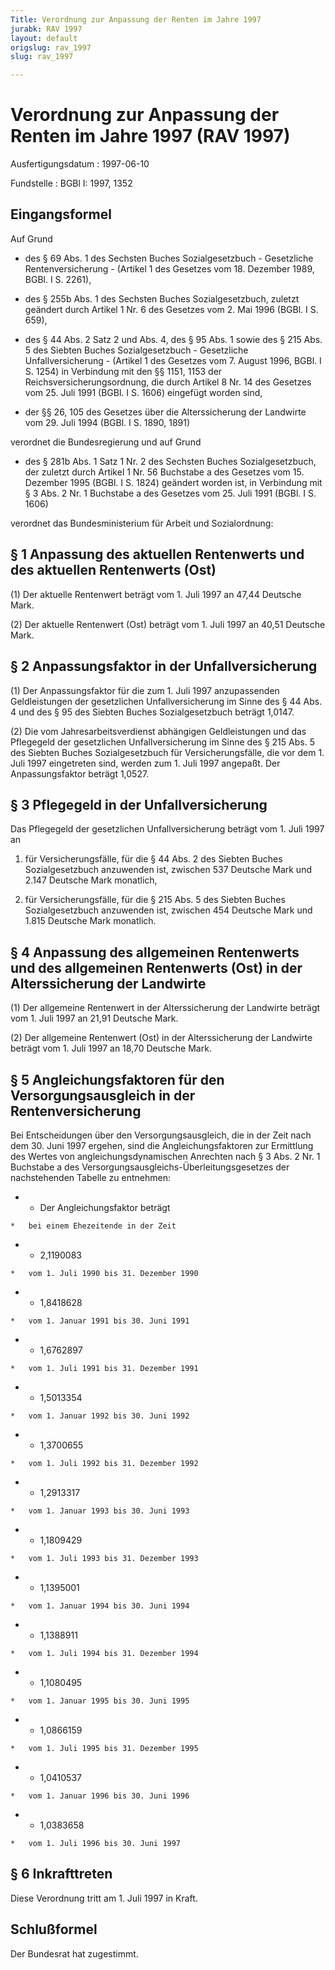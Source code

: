 ```yaml
---
Title: Verordnung zur Anpassung der Renten im Jahre 1997
jurabk: RAV 1997
layout: default
origslug: rav_1997
slug: rav_1997

---
```


# Verordnung zur Anpassung der Renten im Jahre 1997 (RAV 1997)

Ausfertigungsdatum
:   1997-06-10

Fundstelle
:   BGBl I: 1997, 1352



## Eingangsformel

Auf Grund

-   des § 69 Abs. 1 des Sechsten Buches Sozialgesetzbuch - Gesetzliche Rentenversicherung - (Artikel 1 des Gesetzes vom 18. Dezember 1989, BGBl. I S. 2261),


-   des § 255b Abs. 1 des Sechsten Buches Sozialgesetzbuch, zuletzt geändert durch Artikel 1 Nr. 6 des Gesetzes vom 2. Mai 1996 (BGBl. I S. 659),


-   des § 44 Abs. 2 Satz 2 und Abs. 4, des § 95 Abs. 1 sowie des § 215 Abs. 5 des Siebten Buches Sozialgesetzbuch - Gesetzliche Unfallversicherung - (Artikel 1 des Gesetzes vom 7. August 1996, BGBl. I S. 1254) in Verbindung mit den §§ 1151, 1153 der Reichsversicherungsordnung, die durch Artikel 8 Nr. 14 des Gesetzes vom 25. Juli 1991 (BGBl. I S. 1606) eingefügt worden sind,


-   der §§ 26, 105 des Gesetzes über die Alterssicherung der Landwirte vom 29. Juli 1994 (BGBl. I S. 1890, 1891)



verordnet die Bundesregierung und auf Grund

-   des § 281b Abs. 1 Satz 1 Nr. 2 des Sechsten Buches Sozialgesetzbuch, der zuletzt durch Artikel 1 Nr. 56 Buchstabe a des Gesetzes vom 15. Dezember 1995 (BGBl. I S. 1824) geändert worden ist, in Verbindung mit § 3 Abs. 2 Nr. 1 Buchstabe a des Gesetzes vom 25. Juli 1991 (BGBl. I S. 1606)



verordnet das Bundesministerium für Arbeit und Sozialordnung:


## § 1 Anpassung des aktuellen Rentenwerts und des aktuellen Rentenwerts (Ost)

(1) Der aktuelle Rentenwert beträgt vom 1. Juli 1997 an 47,44 Deutsche Mark.

(2) Der aktuelle Rentenwert (Ost) beträgt vom 1. Juli 1997 an 40,51 Deutsche Mark.


## § 2 Anpassungsfaktor in der Unfallversicherung

(1) Der Anpassungsfaktor für die zum 1. Juli 1997 anzupassenden Geldleistungen der gesetzlichen Unfallversicherung im Sinne des § 44 Abs. 4 und des § 95 des Siebten Buches Sozialgesetzbuch beträgt 1,0147.

(2) Die vom Jahresarbeitsverdienst abhängigen Geldleistungen und das Pflegegeld der gesetzlichen Unfallversicherung im Sinne des § 215 Abs. 5 des Siebten Buches Sozialgesetzbuch für Versicherungsfälle, die vor dem 1. Juli 1997 eingetreten sind, werden zum 1. Juli 1997 angepaßt. Der Anpassungsfaktor beträgt 1,0527.


## § 3 Pflegegeld in der Unfallversicherung

Das Pflegegeld der gesetzlichen Unfallversicherung beträgt vom 1. Juli 1997 an

1.  für Versicherungsfälle, für die § 44 Abs. 2 des Siebten Buches Sozialgesetzbuch anzuwenden ist, zwischen 537 Deutsche Mark und 2.147 Deutsche Mark monatlich,


2.  für Versicherungsfälle, für die § 215 Abs. 5 des Siebten Buches Sozialgesetzbuch anzuwenden ist, zwischen 454 Deutsche Mark und 1.815 Deutsche Mark monatlich.





## § 4 Anpassung des allgemeinen Rentenwerts und des allgemeinen Rentenwerts (Ost) in der Alterssicherung der Landwirte

(1) Der allgemeine Rentenwert in der Alterssicherung der Landwirte beträgt vom 1. Juli 1997 an 21,91 Deutsche Mark.

(2) Der allgemeine Rentenwert (Ost) in der Alterssicherung der Landwirte beträgt vom 1. Juli 1997 an 18,70 Deutsche Mark.


## § 5 Angleichungsfaktoren für den Versorgungsausgleich in der Rentenversicherung

Bei Entscheidungen über den Versorgungsausgleich, die in der Zeit nach dem 30. Juni 1997 ergehen, sind die Angleichungsfaktoren zur Ermittlung des Wertes von angleichungsdynamischen Anrechten nach § 3 Abs. 2 Nr. 1 Buchstabe a des Versorgungsausgleichs-Überleitungsgesetzes der nachstehenden Tabelle zu entnehmen:

*    *   Der Angleichungsfaktor beträgt

    *   bei einem Ehezeitende in der Zeit


*    *   2,1190083

    *   vom 1. Juli 1990 bis 31. Dezember 1990


*    *   1,8418628

    *   vom 1. Januar 1991 bis 30. Juni 1991


*    *   1,6762897

    *   vom 1. Juli 1991 bis 31. Dezember 1991


*    *   1,5013354

    *   vom 1. Januar 1992 bis 30. Juni 1992


*    *   1,3700655

    *   vom 1. Juli 1992 bis 31. Dezember 1992


*    *   1,2913317

    *   vom 1. Januar 1993 bis 30. Juni 1993


*    *   1,1809429

    *   vom 1. Juli 1993 bis 31. Dezember 1993


*    *   1,1395001

    *   vom 1. Januar 1994 bis 30. Juni 1994


*    *   1,1388911

    *   vom 1. Juli 1994 bis 31. Dezember 1994


*    *   1,1080495

    *   vom 1. Januar 1995 bis 30. Juni 1995


*    *   1,0866159

    *   vom 1. Juli 1995 bis 31. Dezember 1995


*    *   1,0410537

    *   vom 1. Januar 1996 bis 30. Juni 1996


*    *   1,0383658

    *   vom 1. Juli 1996 bis 30. Juni 1997





## § 6 Inkrafttreten

Diese Verordnung tritt am 1. Juli 1997 in Kraft.


## Schlußformel

Der Bundesrat hat zugestimmt.

